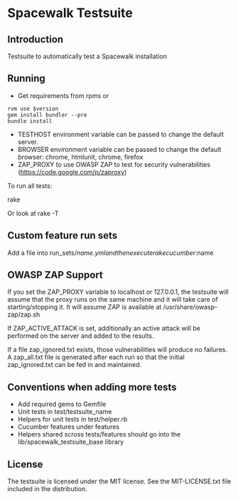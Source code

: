 
# Spacewalk Testsuite

## Introduction

Testsuite to automatically test a Spacewalk installation

## Running

* Get requirements from rpms or

```
rvm use $version
gem install bundler --pre
bundle install
```

* TESTHOST environment variable can be passed to change the default
  server.
* BROWSER environment variable can be passed to change the default
  browser: chrome, htmlunit, chrome, firefox
* ZAP_PROXY to use OWASP ZAP to test for security vulnerabilities
  (https://code.google.com/p/zaproxy)

To run all tests:

rake

Or look at rake -T

## Custom feature run sets

Add a file into run_sets/$name.yml and then execute rake cucumber:$name

## OWASP ZAP Support

If you set the ZAP_PROXY variable to localhost or 127.0.0.1, the testsuite
will assume that the proxy runs on the same machine and it will take care
of starting/stopping it. It will assume ZAP is available at /usr/share/owasp-zap/zap.sh

If ZAP_ACTIVE_ATTACK is set, additionally an active attack will be performed on the
server and added to the results.

If a file zap_ignored.txt exists, those vulnerabilities will produce no failures.
A zap_all.txt file is generated after each run so that the initial zap_ignored.txt
can be fed in and maintained.

## Conventions when adding more tests

* Add required gems to Gemfile
* Unit tests in test/testsuite_name
* Helpers for unit tests in test/helper.rb
* Cucumber features under features
* Helpers shared scross tests/features should go into the
  lib/spacewalk_testsuite_base library

## License

The testsuite is licensed under the MIT license. See the MIT-LICENSE.txt
file included in the distribution.




